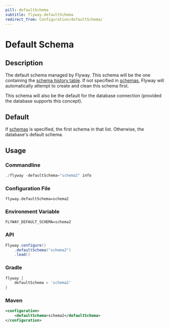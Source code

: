 ```yaml
---
pill: defaultSchema
subtitle: flyway.defaultSchema
redirect_from: Configuration/defaultSchema/
---
```


# Default Schema

## Description
The default schema managed by Flyway. This schema will be the one containing the [schema history table](Concepts/migrations#schema-history-table).
If not specified in [schemas](Configuration/parameters/schemas), Flyway will automatically attempt to create and clean this schema first.

This schema will also be the default for the database connection (provided the database supports this concept).

## Default
If [schemas](Configuration/parameters/schemas) is specified, the first schema in that list. Otherwise, the database's default schema.

## Usage

### Commandline
```powershell
./flyway -defaultSchema="schema2" info
```

### Configuration File
```properties
flyway.defaultSchema=schema2
```

### Environment Variable
```properties
FLYWAY_DEFAULT_SCHEMA=schema2
```

### API
```java
Flyway.configure()
    .defaultSchema("schema2")
    .load()
```

### Gradle
```groovy
flyway {
    defaultSchema = 'schema2'
}
```

### Maven
```xml
<configuration>
    <defaultSchema>schema2</defaultSchema>
</configuration>
```
